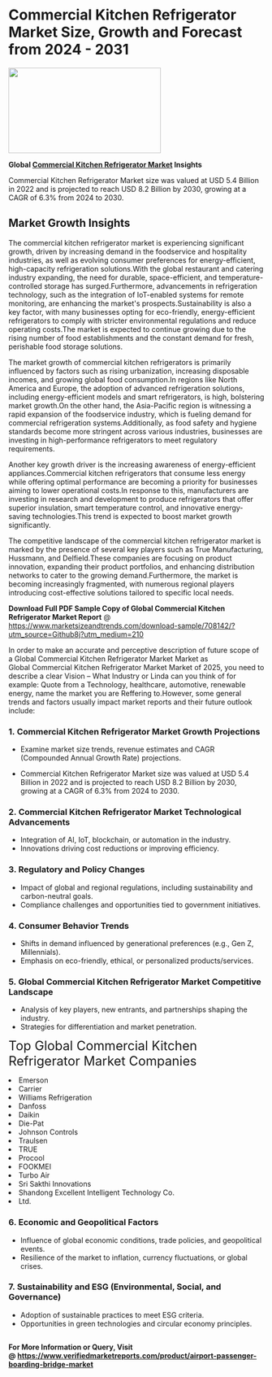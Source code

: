 <H1>Commercial Kitchen Refrigerator Market Size, Growth and Forecast from 2024 - 2031</H1><img class="aligncenter size-medium wp-image-584254" src="https://thirdeyenews.in/wp-content/uploads/2024/09/Global-Market-Research-300x168.jpeg" alt="" width="300" height="168" /><p><strong>Global&nbsp;<a href="https://www.marketsizeandtrends.com/download-sample/708142/?utm_source=Github8j?utm_medium=210">Commercial Kitchen Refrigerator Market</a> Insights</strong></p><p>Commercial Kitchen Refrigerator Market size was valued at USD 5.4 Billion in 2022 and is projected to reach USD 8.2 Billion by 2030, growing at a CAGR of 6.3% from 2024 to 2030.</p><p><h2>Market Growth Insights</h2> <p>The commercial kitchen refrigerator market is experiencing significant growth, driven by increasing demand in the foodservice and hospitality industries, as well as evolving consumer preferences for energy-efficient, high-capacity refrigeration solutions.With the global restaurant and catering industry expanding, the need for durable, space-efficient, and temperature-controlled storage has surged.Furthermore, advancements in refrigeration technology, such as the integration of IoT-enabled systems for remote monitoring, are enhancing the market's prospects.Sustainability is also a key factor, with many businesses opting for eco-friendly, energy-efficient refrigerators to comply with stricter environmental regulations and reduce operating costs.The market is expected to continue growing due to the rising number of food establishments and the constant demand for fresh, perishable food storage solutions.</p> <p>The market growth of commercial kitchen refrigerators is primarily influenced by factors such as rising urbanization, increasing disposable incomes, and growing global food consumption.In regions like North America and Europe, the adoption of advanced refrigeration solutions, including energy-efficient models and smart refrigerators, is high, bolstering market growth.On the other hand, the Asia-Pacific region is witnessing a rapid expansion of the foodservice industry, which is fueling demand for commercial refrigeration systems.Additionally, as food safety and hygiene standards become more stringent across various industries, businesses are investing in high-performance refrigerators to meet regulatory requirements.</p> <p>Another key growth driver is the increasing awareness of energy-efficient appliances.Commercial kitchen refrigerators that consume less energy while offering optimal performance are becoming a priority for businesses aiming to lower operational costs.In response to this, manufacturers are investing in research and development to produce refrigerators that offer superior insulation, smart temperature control, and innovative energy-saving technologies.This trend is expected to boost market growth significantly.</p> <p>The competitive landscape of the commercial kitchen refrigerator market is marked by the presence of several key players such as True Manufacturing, Hussmann, and Delfield.These companies are focusing on product innovation, expanding their product portfolios, and enhancing distribution networks to cater to the growing demand.Furthermore, the market is becoming increasingly fragmented, with numerous regional players introducing cost-effective solutions tailored to specific local needs.</p> <p><span class=""><strong>Download Full PDF Sample Copy of Global Commercial Kitchen Refrigerator Market Report</strong> @ <a href="https://www.marketsizeandtrends.com/download-sample/708142/?utm_source=Github8j?utm_medium=210" target="_blank">https://www.marketsizeandtrends.com/download-sample/708142/?utm_source=Github8j?utm_medium=210</a></span></p><p>In order to make an accurate and perceptive description of future scope of a Global&nbsp;Commercial Kitchen Refrigerator Market Market as Global&nbsp;Commercial Kitchen Refrigerator Market Market of 2025, you need to describe a clear Vision &ndash; What Industry or Linda can you think of for example: Quote from a Technology, healthcare, automotive, renewable energy, name the market you are Reffering to.However, some general trends and factors usually impact market reports and their future outlook include:</p><h3>1.&nbsp;<strong>Commercial Kitchen Refrigerator Market Growth Projections</strong></h3><ul><li>Examine market size trends, revenue estimates and CAGR (Compounded Annual Growth Rate) projections.</li><li><p>Commercial Kitchen Refrigerator Market size was valued at USD 5.4 Billion in 2022 and is projected to reach USD 8.2 Billion by 2030, growing at a CAGR of 6.3% from 2024 to 2030.</p></li></ul><h3>2.&nbsp;<strong>Commercial Kitchen Refrigerator Market Technological Advancements</strong></h3><ul><li>Integration of AI, IoT, blockchain, or automation in the industry.</li><li>Innovations driving cost reductions or improving efficiency.</li></ul><h3>3.&nbsp;<strong>Regulatory and Policy Changes</strong></h3><ul><li>Impact of global and regional regulations, including sustainability and carbon-neutral goals.</li><li>Compliance challenges and opportunities tied to government initiatives.</li></ul><h3>4.&nbsp;<strong>Consumer Behavior Trends</strong></h3><ul><li>Shifts in demand influenced by generational preferences (e.g., Gen Z, Millennials).</li><li>Emphasis on eco-friendly, ethical, or personalized products/services.</li></ul><h3>5.&nbsp;<strong>Global Commercial Kitchen Refrigerator Market Competitive Landscape</strong></h3><ul><li>Analysis of key players, new entrants, and partnerships shaping the industry.</li><li>Strategies for differentiation and market penetration.</li></ul><p data-pm-slice="1 1 []"><span style="color: inherit; font-family: inherit; font-size: 25px;">Top Global Commercial Kitchen Refrigerator Market Companies</span></p><div class="" data-test-id=""><p><li>Emerson</li><li> Carrier</li><li> Williams Refrigeration</li><li> Danfoss</li><li> Daikin</li><li> Die-Pat</li><li> Johnson Controls</li><li> Traulsen</li><li> TRUE</li><li> Procool</li><li> FOOKMEI</li><li> Turbo Air</li><li> Sri Sakthi Innovations</li><li> Shandong Excellent Intelligent Technology Co.</li><li> Ltd.</li></p></div><h3>6.&nbsp;<strong>Economic and Geopolitical Factors</strong></h3><ul><li>Influence of global economic conditions, trade policies, and geopolitical events.</li><li>Resilience of the market to inflation, currency fluctuations, or global crises.</li></ul><h3>7.&nbsp;<strong>Sustainability and ESG (Environmental, Social, and Governance)</strong></h3><ul><li>Adoption of sustainable practices to meet ESG criteria.</li><li>Opportunities in green technologies and circular economy principles.</li></ul><h2><strong style="font-size: 14px;">For More Information or Query, Visit @&nbsp;</strong><a style="background-color: #ffffff; font-size: 14px;" href="https://www.marketsizeandtrends.com/report/commercial-kitchen-refrigerator-market/" target="_blank">https://www.verifiedmarketreports.com/product/airport-passenger-boarding-bridge-market</a></h2>